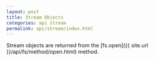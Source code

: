 ```yaml
---
layout: post
title: Stream Objects
categories: api stream
permalink: api/stream/index.html
---
```


Stream objects are returned from the [fs.open]({{ site.url }}/api/fs/method/open.html) method.

